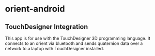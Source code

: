# orient-android

TouchDesigner Integration
---------------------

This app is for use with the TouchDesigner 3D programming language. It connects to an orient via bluetooth and sends quaternion data over a network to a laptop with TouchDesigner installed.
